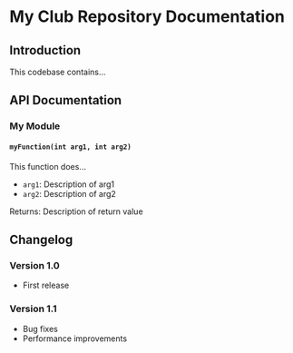 # My Club Repository Documentation

## Introduction

This codebase contains...

## API Documentation

### My Module

#### `myFunction(int arg1, int arg2)`

This function does...

- `arg1`: Description of arg1
- `arg2`: Description of arg2

Returns: Description of return value

## Changelog

### Version 1.0

- First release

### Version 1.1

- Bug fixes
- Performance improvements
